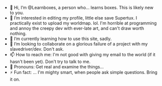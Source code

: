 - 👋 Hi, I’m @Learnboxes, a person who... learns boxes. This is likely new to you.
- 👀 I’m interested in editing my profile, little else save Supertux. I practically exist to upload my worldmap. lol. I'm horrible at programming and annoy the creepy dev with ever-late art, and can't draw worth nothing.
- 🌱 I’m currently learning how to use this site, sadly.
- 💞️ I’m looking to collaborate on a glorious failure of a project with my slavedriver/dev. Don't ask.
- 📫 How to reach me: I'm not good with giving my email to the world (if it hasn't been yet). Don't try to talk to me.
- 🤮️ Pronouns:  Get real and examine the things...
- ⚡ Fun fact: ... I'm mighty smart, when people ask simple questions. Bring it on.

<!---
Learnboxes/Learnboxes is a ✨ special ✨ repository because its `README.md` (this file) appears on your GitHub profile.
You can click the Preview link to take a look at your changes.
--->
